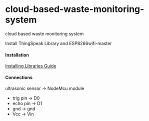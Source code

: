 # cloud-based-waste-monitoring-system
cloud based waste monitoring system

Install ThingSpeak Library and ESP8266wifi-master

#### Installation
[Installing Libraries Guide]([https://link-url-here.org](https://docs.arduino.cc/software/ide-v1/tutorials/installing-libraries))

#### Connections

ultrasonic sensor -> NodeMcu module
- trig pin  -> D0 
- echo pin -> D1 
- gnd -> gnd
- Vcc -> Vin 


